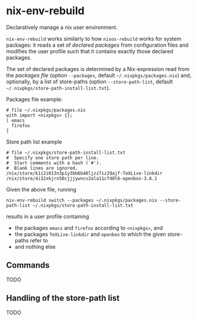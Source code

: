 # nix-env-rebuild

Declaratively manage a nix user environment. 

`nix-env-rebuild` works similarly to how `nixos-rebuild` works for
system packages: it reads a set of *declared packages* from
configuration files and modifies the user profile such that it
contains exactly those declared packages.

The set of declared packages is determined by a Nix-expression read
from the *packages file* (option `--packages`, default
`~/.nixpkgs/packages.nix`) and, optionally, by a list of store-paths
(option `--store-path-list`, default
`~/.nixpkgs/store-path-install-list.txt`). 

Packages file example:
```
# file ~/.nixpkgs/packages.nix
with import <nixpkgs> {};
[ emacs
  firefox
]
```

Store path list example
```
# file ~/.nixpkgs/store-path-install-list.txt
#  Specify one store path per line.
#  Start comments with a hash (`#').
#  Blank lines are ignored.
/nix/store/k1i2i013n3p1y3bb6b48ljzz7iz29ajf-TeXLive-linkdir
/nix/store/4i32xkjrn50cjjjywncv2ala11cf40l6-openbox-3.6.1
```

Given the above file, running 

    nix-env-rebuild switch --packages ~/.nixpkgs/packages.nix --store-path-list ~/.nixpkgs/store-path-install-list.txt

results in a user profile containing 

- the packages `emacs` and `firefox` according to `<nixpkgs>`, and 
- the packages `TeXLive-linkdir` and `openbox` to which the given store-paths refer to
- and nothing else

## Commands
TODO

## Handling of the store-path list
TODO
